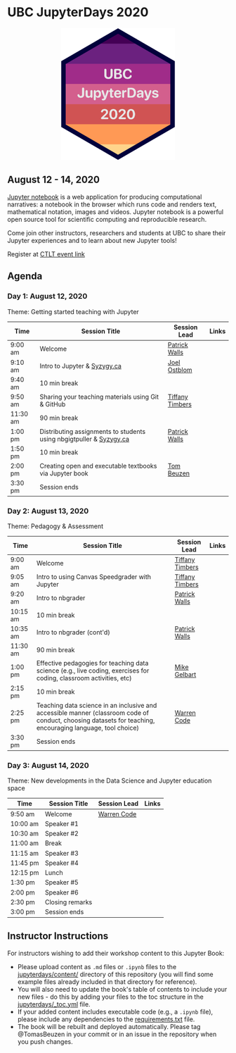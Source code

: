 # UBC JupyterDays 2020

<p align="center">
  <img src="jupyterdays/content/img/jupyter-days-hex.png" width="260">
</p>

## August 12 - 14, 2020

[Jupyter notebook](https://jupyter.org) is a web application for producing computational narratives: a notebook in the browser which runs code and renders text, mathematical notation, images and videos. Jupyter notebook is a powerful open source tool for scientific computing and reproducible research.

Come join other instructors, researchers and students at UBC to share their Jupyter experiences and to learn about new Jupyter tools!

Register at [CTLT event link](#)

## Agenda

### Day 1: August 12, 2020
Theme: Getting started teaching with Jupyter

| Time     | Session Title                                                                                 | Session Lead                               | Links |
|----------|-----------------------------------------------------------------------------------------------|--------------------------------------------|-------|
| 9:00 am  | Welcome                                                                                       | [Patrick Walls](bios.md#patrick-walls)     |       |
| 9:10 am  | Intro to Jupyter & [Syzygy.ca](https://ubc.syzygy.ca/)                                        | [Joel Ostblom](bios.md#joel-ostblom)       |       |
| 9:40 am  | 10 min break                                                                                  |                                            |       |
| 9:50 am  | Sharing your teaching materials using Git & GitHub                                            | [Tiffany Timbers](bios.md#tiffany-timbers) |       |
| 11:30 am | 90 min break                                                                                  |                                            |       |
| 1:00 pm  | Distributing assignments to students using nbgigtpuller & [Syzygy.ca](https://ubc.syzygy.ca/) | [Patrick Walls](bios.md#patrick-walls)     |       |
| 1:50 pm  | 10 min break                                                                                  |                                            |       |
| 2:00 pm  | Creating open and executable textbooks via Jupyter book                                       | [Tom Beuzen](bios.md#tom-beuzen)           |       |
| 3:30 pm  | Session ends                                                                                  |                                            |       |

### Day 2: August 13, 2020
Theme: Pedagogy & Assessment

| Time     | Session Title                                                                                                                                              | Session Lead                               | Links |
|----------|------------------------------------------------------------------------------------------------------------------------------------------------------------|--------------------------------------------|-------|
| 9:00 am  | Welcome                                                                                                                                                    | [Tiffany Timbers](bios.md#tiffany-timbers) |       |
| 9:05 am  | Intro to using Canvas Speedgrader with Jupyter                                                                                                             | [Tiffany Timbers](bios.md#tiffany-timbers) |       |
| 9:20 am  | Intro to nbgrader                                                                                                                                          | [Patrick Walls](bios.md#patrick-walls)     |       |
| 10:15 am | 10 min break                                                                                                                                               |                                            |       |
| 10:35 am | Intro to nbgrader (cont'd)                                                                                                                                 | [Patrick Walls](bios.md#patrick-walls)     |       |
| 11:30 am | 90 min break                                                                                                                                               |                                            |       |
| 1:00 pm  | Effective pedagogies for teaching data science (e.g., live coding, exercises for coding, classroom activities, etc)                                        | [Mike Gelbart](bios.md#mike-gelbart)       |       |
| 2:15 pm  | 10 min break                                                                                                                                               |                                            |       |
| 2:25 pm  | Teaching data science in an inclusive and accessible manner (classroom code of conduct, choosing datasets for teaching, encouraging language, tool choice) | [Warren Code](bios.md#warren-code)         |       |
| 3:30 pm  | Session ends                                                                                                                                               |                                            |       |

### Day 3: August 14, 2020
Theme: New developments in the Data Science and Jupyter education space

| Time     | Session Title   | Session Lead                       | Links |
|----------|-----------------|------------------------------------|-------|
| 9:50 am  | Welcome         | [Warren Code](bios.md#warren-code) |       |
| 10:00 am | Speaker #1      |                                    |       |
| 10:30 am | Speaker #2      |                                    |       |
| 11:00 am | Break           |                                    |       |
| 11:15 am | Speaker #3      |                                    |       |
| 11:45 pm | Speaker #4      |                                    |       |
| 12:15 pm | Lunch           |                                    |       |
| 1:30 pm  | Speaker #5      |                                    |       |
| 2:00 pm  | Speaker #6      |                                    |       |
| 2:30 pm  | Closing remarks |                                    |       |
| 3:00 pm  | Session ends    |                                    |       |

## Instructor Instructions

For instructors wishing to add their workshop content to this Jupyter Book:

- Please upload content as `.md` files or `.ipynb` files to the [jupyterdays/content/](jupyterdays/content) directory of this repository (you will find some example files already included in that directory for reference).
- You will also need to update the book's table of contents to include your new files - do this by adding your files to the toc structure in the [jupyterdays/_toc.yml](jupyterdays/_toc.yml) file.
- If your added content includes executable code (e.g., a `.ipynb` file), please include any dependencies to the [requirements.txt](requirements.txt) file.
- The book will be rebuilt and deployed automatically. Please tag @TomasBeuzen in your commit or in an issue in the repository when you push changes.